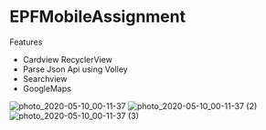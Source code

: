 # EPFMobileAssignment

Features

- Cardview RecyclerView
- Parse Json Api using Volley
- Searchview
- GoogleMaps


![photo_2020-05-10_00-11-37](https://user-images.githubusercontent.com/37230267/81478945-01e5ce00-9253-11ea-8c0d-872bb5796812.jpg)
![photo_2020-05-10_00-11-37 (2)](https://user-images.githubusercontent.com/37230267/81478946-0316fb00-9253-11ea-9323-9301d6addf52.jpg)
![photo_2020-05-10_00-11-37 (3)](https://user-images.githubusercontent.com/37230267/81478947-03af9180-9253-11ea-8e37-31745b328333.jpg)

